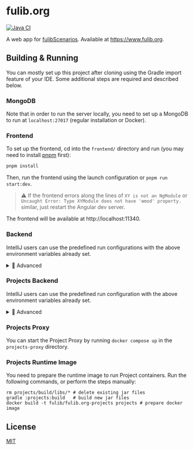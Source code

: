 # fulib.org

[![Java CI](https://github.com/fujaba/fulib.org/workflows/Java%20CI/badge.svg)](https://github.com/fujaba/fulib.org/actions)

A web app for [fulibScenarios](https://github.com/fujaba/fulibScenarios).
Available at https://www.fulib.org.

## Building & Running

You can mostly set up this project after cloning using the Gradle import feature of your IDE.
Some additional steps are required and described below.

### MongoDB

Note that in order to run the server locally, you need to set up a MongoDB to run at `localhost:27017` (regular installation or Docker).

### Frontend

To set up the frontend, cd into the `frontend/` directory and run (you may need to install [pnpm](https://pnpm.io/) first):

```sh
pnpm install
```

Then, run the frontend using the launch configuration or `pnpm run start:dev`.

> ⚠️ If the frontend errors along the lines of `XY is not an NgModule` or `Uncaught Error: Type XYModule does not have 'ɵmod' property.` similar, just restart the Angular dev server.

The frontend will be available at http://localhost:11340.

### Backend

IntelliJ users can use the predefined run configurations with the above environment variables already set.

<details>
  <summary>🔬 Advanced</summary>

Make sure you set the following environment variables before running:

```properties
FULIB_MONGO_URL=mongodb://localhost:27017/fulib-org
```

</details>

### Projects Backend

IntelliJ users can use the predefined run configuration with the above environment variables already set.

<details>
  <summary>🔬 Advanced</summary>

To run the Projects backend, you need to set the following environment variables:

```
FULIB_MONGO_URL=mongodb://localhost:27017/fulib-org
FULIB_PROJECTS_PROXY_URL=http://localhost:8080
FULIB_PROJECTS_CONTAINER_IMAGE=fulib/fulib.org-projects
```

</details>

### Projects Proxy

You can start the Project Proxy by running `docker compose up` in the `projects-proxy` directory.

### Projects Runtime Image

You need to prepare the runtime image to run Project containers.
Run the following commands, or perform the steps manually:

```
rm projects/build/libs/* # delete existing jar files
gradle :projects:build   # build new jar files
docker build -t fulib/fulib.org-projects projects # prepare docker image
```

## License

[MIT](LICENSE.md)
